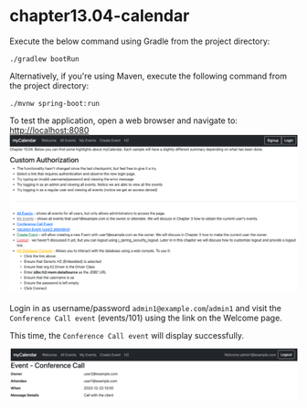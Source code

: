 # chapter13.04-calendar #

Execute the below command using Gradle from the project directory:

```shell
./gradlew bootRun
```

Alternatively, if you're using Maven, execute the following command from the project directory:

```shell
./mvnw spring-boot:run
```

To test the application, open a web browser and navigate to:
[http://localhost:8080](http://localhost:8080)
![img.png](docs/img.png)


Login in as username/password `admin1@example.com`/`admin1` and visit the `Conference Call event` (events/101) using the link on the Welcome page.

This time, the `Conference Call event` will display successfully.

![img.png](docs/img_1.png)



